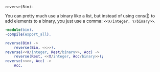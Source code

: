 `reverse(Bin)`:

You can pretty much use a binary like a list, but instead of using cons(|) to add elements to a binary, you just use a comma: `<<X/integer, Y/binary>>`.

```erlang
-module(bin).
-compile(export_all).

reverse(Bin) ->
    reverse(Bin, <<>>).
reverse(<<X/integer, Rest/binary>>, Acc) ->
    reverse(Rest, <<X/integer, Acc/binary>>);
reverse(<<>>, Acc) ->
    Acc.
```
